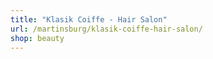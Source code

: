 ```yaml
---
title: "Klasik Coiffe - Hair Salon"
url: /martinsburg/klasik-coiffe-hair-salon/
shop: beauty
---
```

